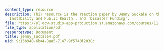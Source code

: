 ```yaml
---
content_type: resource
description: This resource is the reaction paper by Jenny Suckale on the topics 'Climate
  Instability and Public Health', and 'Disaster Funding'.
file: https://ol-ocw-studio-app-production.s3.amazonaws.com/courses/11-941-disaster-vulnerability-and-resilience-spring-2005/9c13b9406b848aa571479f5740f2038c_jenny_suckale4.pdf
file_type: application/pdf
resourcetype: Document
title: jenny_suckale4.pdf
uid: 9c13b940-6b84-8aa5-7147-9f5740f2038c
---
```

